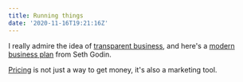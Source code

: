 ```yaml
---
title: Running things
date: '2020-11-16T19:21:16Z'
---
```


I really admire the idea of [transparent business](./transparent-businesses.md),
and here's a [modern business plan](./modern-business-plan.md) from Seth Godin.

[Pricing](./pricing.md) is not just a way to get money, it's also a marketing tool.
